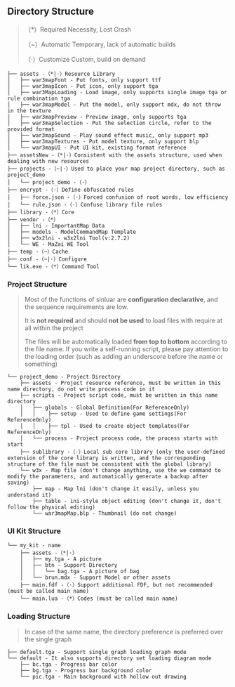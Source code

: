 ## Directory Structure

> （*）Required Necessity, Lost Crash
>
> （~）Automatic Temporary, lack of automatic builds
>
> （·）Customize Custom, build on demand

```text
├── assets -（*|·）Resource Library
│   ├── war3mapFont - Put fonts, only support ttf
│   ├── war3mapIcon - Put icon, only support tga
│   ├── war3MapLoading - Load image, only supports single image tga or rule combination tga
│   ├── war3mapModel - Put the model, only support mdx, do not throw in the texture
│   ├── war3mapPreview - Preview image, only supports tga
│   ├── war3mapSelection - Put the selection circle, refer to the provided format
│   ├── war3mapSound - Play sound effect music, only support mp3
│   ├── war3mapTextures - Put model texture, only support blp
│   └── war3mapUI - Put UI kit, existing format reference
├── assetsNew -（*|·）Consistent with the assets structure, used when dealing with new resources
├── projects -（~|·）Used to place your map project directory, such as project_demo
│   └── project_demo -（·）
├── encrypt -（·）Define obfuscated rules
│   ├── force.json -（·）Forced confusion of root words, low efficiency
│   └── rule.json -（·）Confuse library file rules
├── library -（*）Core
├── vendor -（*）
│   ├── lni - ImportantMap Data
│   ├── models - ModelCommandMap Template
│   ├── w3x2lni - w3x2lni Tool(v:2.7.2)
│   └── WE - MaZai WE Tool
├── temp -（~）Cache
├── conf -（~|·）Configure
└── lik.exe -（*）Command Tool
```

### Project Structure

> Most of the functions of sinluar are **configuration declarative**, and the sequence requirements are low.
>
> It is **not required** and should **not be used** to load files with require at all within the project
>
> The files will be automatically loaded **from top to bottom** according to the file name.
> If you write a self-running script, please pay attention to the loading order (such as adding an underscore before the
> name or something)

```
└── project_demo - Project Directory
    ├── assets - Project resource reference, must be written in this name directory, do not write process code in it
    ├── scripts - Project script code, must be written in this name directory
    │   ├── globals - Global Definition(For ReferenceOnly)
    │   │    ├── setup - Used to define game settings(For ReferenceOnly)
    │   │    ├── tpl - Used to create object templates(For ReferenceOnly)
    │   └── process - Project process code, the process starts with start
    ├── sublibrary -（·）Local sub core library (only the user-defined extension of the core library is written, and the corresponding structure of the file must be consistent with the global library)
    └── w3x - Map file (don't change anything, use the we command to modify the parameters, and automatically generate a backup after saving)
        ├── map - Map lni (don't change it easily, unless you understand it)
        ├── table - ini-style object editing (don't change it, don't follow the physical editing)
        └── war3mapMap.blp - Thumbnail (do not change)
```

### UI Kit Structure

```
└── my_kit - name
    ├── assets -（*|·）
    │   ├── my.tga - A picture
    │   ├── btn - Support Directory
    │   │   └── bag.tga - A picture of bag
    │   └── brun.mdx - Support Model or other assets
    ├── main.fdf -（·）Support additional FDF, but not recommended (must be called main name)
    └── main.lua -（*）Codes (must be called main name)
```

### Loading Structure

> In case of the same name, the directory preference is preferred over the single graph

```
├── default.tga - Support single graph loading graph mode
└── default - It also supports directory set loading diagram mode
    ├── bc.tga - Progress bar color
    ├── bg.tga - Progress bar background color
    └── pic.tga - Main background with hollow out drawing
```
